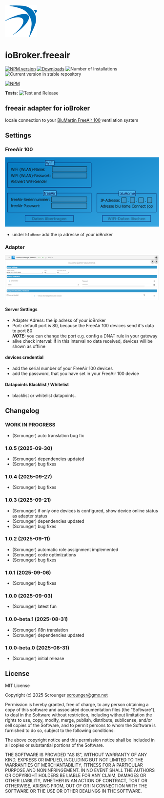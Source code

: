 ![Logo](admin/freeair.png)

# ioBroker.freeair

[![NPM version](https://img.shields.io/npm/v/iobroker.freeair.svg)](https://www.npmjs.com/package/iobroker.freeair)
[![Downloads](https://img.shields.io/npm/dm/iobroker.freeair.svg)](https://www.npmjs.com/package/iobroker.freeair)
![Number of Installations](https://iobroker.live/badges/freeair-installed.svg)
![Current version in stable repository](https://iobroker.live/badges/freeair-stable.svg)

[![NPM](https://nodei.co/npm/iobroker.freeair.png?downloads=true)](https://nodei.co/npm/iobroker.freeair/)

**Tests:** ![Test and Release](https://github.com/Scrounger/ioBroker.freeair/workflows/Test%20and%20Release/badge.svg)

## freeair adapter for ioBroker

locale connection to your [BluMartin FreeAir 100](https://blumartin.de/wohnraumlueftung-freeair-dezentral-mit-waermerueckgewinnung/) ventilation system

## Settings

### FreeAir 100

![image info](./doc/freeair_config.png)

- under `bluHome` add the ip adresse of your ioBroker

### Adapter

![image info](./doc/adapter_config.png)

#### Server Settings

- Adapter Adress: the ip adress of your ioBroker
- Port: default port is 80, because the FreeAir 100 devices send it's data to port 80<br>**_NOTE:_** you can change the port e.g. config a DNAT rule in your gateway
- alive check interval: if in this interval no data received, devices will be shown as offline

#### devices credential

- add the serial number of your FreeAir 100 devices
- add the password, that you have set in your FreeAir 100 device

#### Datapoints Blacklist / Whitelist

- blacklist or whitelist datapoints.

## Changelog

<!--
	Placeholder for the next version (at the beginning of the line):
	### **WORK IN PROGRESS**
-->

### **WORK IN PROGRESS**

- (Scrounger) auto translation bug fix

### 1.0.5 (2025-09-30)

- (Scrounger) dependencies updated
- (Scrounger) bug fixes

### 1.0.4 (2025-09-27)

- (Scrounger) bug fixes

### 1.0.3 (2025-09-21)

- (Scrounger) if only one devices is configured, show device online status as adapter status
- (Scrounger) dependencies updated
- (Scrounger) bug fixes

### 1.0.2 (2025-09-11)

- (Scrounger) automatic role assignment implemented
- (Scrounger) code optimizations
- (Scrounger) bug fixes

### 1.0.1 (2025-09-06)

- (Scrounger) bug fixes

### 1.0.0 (2025-09-03)

- (Scrounger) latest fun

### 1.0.0-beta.1 (2025-08-31)

- (Scrounger) i18n translation
- (Scrounger) dependencies updated

### 1.0.0-beta.0 (2025-08-31)

- (Scrounger) initial release

## License

MIT License

Copyright (c) 2025 Scrounger <scrounger@gmx.net>

Permission is hereby granted, free of charge, to any person obtaining a copy
of this software and associated documentation files (the "Software"), to deal
in the Software without restriction, including without limitation the rights
to use, copy, modify, merge, publish, distribute, sublicense, and/or sell
copies of the Software, and to permit persons to whom the Software is
furnished to do so, subject to the following conditions:

The above copyright notice and this permission notice shall be included in all
copies or substantial portions of the Software.

THE SOFTWARE IS PROVIDED "AS IS", WITHOUT WARRANTY OF ANY KIND, EXPRESS OR
IMPLIED, INCLUDING BUT NOT LIMITED TO THE WARRANTIES OF MERCHANTABILITY,
FITNESS FOR A PARTICULAR PURPOSE AND NONINFRINGEMENT. IN NO EVENT SHALL THE
AUTHORS OR COPYRIGHT HOLDERS BE LIABLE FOR ANY CLAIM, DAMAGES OR OTHER
LIABILITY, WHETHER IN AN ACTION OF CONTRACT, TORT OR OTHERWISE, ARISING FROM,
OUT OF OR IN CONNECTION WITH THE SOFTWARE OR THE USE OR OTHER DEALINGS IN THE
SOFTWARE.
